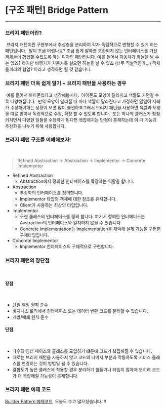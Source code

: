 # [구조 패턴] Bridge Pattern
---

### 브리지 패턴이란?
​
브리지 패턴이란 구현부에서 추상층을 분리하여 각자 독립적으로 변형할 수 있게 하는 패턴입니다.
​
말이 조금 어렵나요? 조금 쉽게 말하면 호환되지 않는 인터페이스를 가진 객체들이 협업할 수있도록 하는 디자인 패턴입니다.
​
예를 들어서 자동차가 하늘을 날 수는 없죠? 하지만 비행기가 자동차를 실으면 하늘을 날 수 있죠 (너무 직설적인가...) 객체들끼리의 협업? 이라고 생각하면 될 것 같습니다.
​
### 브리지 패턴 더욱 쉽게 알기 + 브리지 패턴을 사용하는 경우
​
예를 들어서 아이폰있다고 생각해봅시다.
​
아이폰도 모양이 달라지고 색깔도 가면갈 수록 다양해집니다.
​
만약 모양이 달라질 때 마다 색깔이 달라진다고 가정하면 일일이 저희가 수정해야하는 상황이 오면 많이 불편하죠
​
그래서 브리지 패턴을 사용하면 색깔과 모양을 따로 받아서 독립적으로 수정, 확장 할 수 있도록 합니다.
​
또는  하나의 클래스가 점점 커지면서 다양한 일들을 수행하게 된다면 복잡해지는 단점이 존재하는데 이 때 기능과 추상화를 나누기 위해 사용합니다.
​
### 브리지 패턴 구조를 이해해보자!
​
> Refined Abstraction -> Abstraction -> Implementor -> Concrete Implementor
​
-   Refined Abstraction
    -   Abstraction에서 정의한 인터페이스를 확장하는 역활을 합니다.
-   Abstraction
    -   추상화의 인터페이스를 정의합니다.
    -   Implementor 타입의 객체에 대한 참조를 유지합니다.
    -   Client가 사용하는 최상의 타입입니다.
-   Implementor
    -   구현 클래스의 인터페이스를 정의 합니다. 여기서 정의한 인터페이스는 Avstraction의 인터페이스와 일치하지 않을 수 있습니다.
    -   Concrete Implementation는 Implementation을 채택해 실제 기능을 구현한 구체타입입니다.
-   Concrete Implementor
    -   Implementor 인터페이스의 구체적으로 구현합니다.
​
### 브리지 패턴의 장단점
​
#### 장점
​
-   단일 책임 원칙 준수
-   비지니스 로직에서 인터페이스 또는 데이터 변환 코드를 분리할 수 있습니다.
-   개방/패쇄 원칙 준수
​
#### 단점
​
-   다수의 인터 페이스와 클래스를 도입하기 떄문에 코드가 복잡해질 수 있습니다.
-   때로는 브리지 패턴을 사용하지 않고 코드의 나머지 부분과 작동하도록 서비스 클래스를 변경하는 것이 방법일 될 수 있습니다.
-   결합도가 높은 클래스에 적용할 경우 분리하기 힘들거나 타입이 많아져 오히려 코드가 더 복잡해질 가능성이 존재합니다.
​
###  브리지 패턴 예제 코드

[Builder Pattern 예제코드](https://github.com/jjunhaa0211/ADPattern-Swift/tree/main/GoF-BuilderPattern)
​
오늘도 수고 많으셨습니다.!!!
